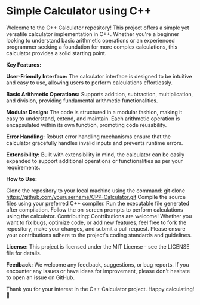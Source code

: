 # Simple Calculator using C++

Welcome to the C++ Calculator repository! This project offers a simple yet versatile calculator implementation in C++. Whether you're a beginner looking to understand basic arithmetic operations or an experienced programmer seeking a foundation for more complex calculations, this calculator provides a solid starting point.

**Key Features:**

**User-Friendly Interface:** The calculator interface is designed to be intuitive and easy to use, allowing users to perform calculations effortlessly.

**Basic Arithmetic Operations:** Supports addition, subtraction, multiplication, and division, providing fundamental arithmetic functionalities.

**Modular Design:** The code is structured in a modular fashion, making it easy to understand, extend, and maintain. Each arithmetic operation is encapsulated within its own function, promoting code reusability.

**Error Handling:** Robust error handling mechanisms ensure that the calculator gracefully handles invalid inputs and prevents runtime errors.

**Extensibility:** Built with extensibility in mind, the calculator can be easily expanded to support additional operations or functionalities as per your requirements.

**How to Use:**

Clone the repository to your local machine using the command: git clone https://github.com/yourusername/CPP-Calculator.git
Compile the source files using your preferred C++ compiler.
Run the executable file generated after compilation.
Follow the on-screen prompts to perform calculations using the calculator.
Contributing:
Contributions are welcome! Whether you want to fix bugs, optimize code, or add new features, feel free to fork the repository, make your changes, and submit a pull request. Please ensure your contributions adhere to the project's coding standards and guidelines.

**License:**
This project is licensed under the MIT License - see the LICENSE file for details.

**Feedback:**
We welcome any feedback, suggestions, or bug reports. If you encounter any issues or have ideas for improvement, please don't hesitate to open an issue on GitHub.

Thank you for your interest in the C++ Calculator project. Happy calculating! 🧮
